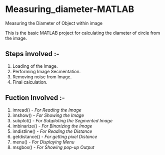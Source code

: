 # Measuring_diameter-MATLAB
Measuring the Diameter of Object within image

This is the basic MATLAB project for calculating the diameter of circle from the image.

## Steps involved :- 

1. Loading of the Image.
2. Performing Image Secmentation.
3. Removing noise from Image.
4. Final calculation.

## Fuction Involved :- 

1. imread() - *For Reading the Image*
2. imshow() - *For Showing the Image*
3. subplot() - *For Subploting the Segmented Image*
4. imbinarize() - *For Binarizing the Image*
5. imdistline() - *For Reading the Distance*
6. getdistance() - *For getting pixel Distance*
7. menu() - *For Displaying Menu*
8. msgbox() - *For Showing pop-up Output*


